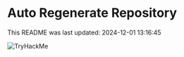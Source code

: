 # Auto Regenerate Repository

This README was last updated: 2024-12-01 13:16:45

 ![TryHackMe](https://tryhackme.com/badge/533634)